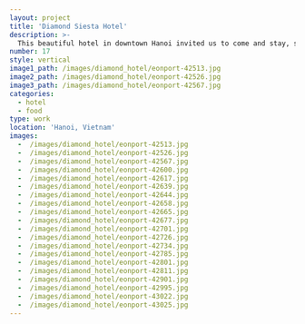 ```yaml
---
layout: project
title: 'Diamond Siesta Hotel'
description: >-
  This beautiful hotel in downtown Hanoi invited us to come and stay, shooting their space and promoting them on social media.
number: 17
style: vertical
image1_path: /images/diamond_hotel/eonport-42513.jpg
image2_path: /images/diamond_hotel/eonport-42526.jpg
image3_path: /images/diamond_hotel/eonport-42567.jpg
categories:
  - hotel
  - food
type: work
location: 'Hanoi, Vietnam'
images:
  -  /images/diamond_hotel/eonport-42513.jpg
  -  /images/diamond_hotel/eonport-42526.jpg
  -  /images/diamond_hotel/eonport-42567.jpg
  -  /images/diamond_hotel/eonport-42600.jpg
  -  /images/diamond_hotel/eonport-42617.jpg
  -  /images/diamond_hotel/eonport-42639.jpg
  -  /images/diamond_hotel/eonport-42644.jpg
  -  /images/diamond_hotel/eonport-42658.jpg
  -  /images/diamond_hotel/eonport-42665.jpg
  -  /images/diamond_hotel/eonport-42677.jpg
  -  /images/diamond_hotel/eonport-42701.jpg
  -  /images/diamond_hotel/eonport-42726.jpg
  -  /images/diamond_hotel/eonport-42734.jpg
  -  /images/diamond_hotel/eonport-42785.jpg
  -  /images/diamond_hotel/eonport-42801.jpg
  -  /images/diamond_hotel/eonport-42811.jpg
  -  /images/diamond_hotel/eonport-42901.jpg
  -  /images/diamond_hotel/eonport-42995.jpg
  -  /images/diamond_hotel/eonport-43022.jpg
  -  /images/diamond_hotel/eonport-43025.jpg
---
```


